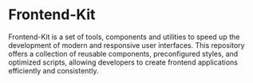 # Frontend-Kit
Frontend-Kit is a set of tools, components and utilities to speed up the development of modern and responsive user interfaces. This repository offers a collection of reusable components, preconfigured styles, and optimized scripts, allowing developers to create frontend applications efficiently and consistently.
